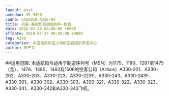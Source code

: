 ```yaml
---
layout: post
amendno: 39-9490
cadno: CAD2018-A330-04
title: 机身-客舱和货舱结构件-检查
date: 2018-07-26 00:00:00 +0800
effdate: 2018-07-27 00:00:00 +0800
tag: A330
categories: 中国民用航空上海航空器适航审定中心
author: 朱宁文
---
```


##适用范围:
本适航指令适用于制造序列号（MSN）为1175、1180、1287至1475（含）、1478、1480、1483及1506的空客公司（Airbus）A330-201、A330-202、A330-203、A330-223、A330-223F、A330-243、A330-243F、A330-301、A330-302、A330-303、A330-321、A330-322、A330-323、 A330-341、A330-342和A330-343飞机。

